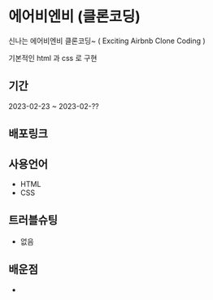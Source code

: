# 에어비엔비 (클론코딩)

신나는 에어비엔비 클론코딩~ ( Exciting Airbnb Clone Coding )

기본적인 html 과 css 로 구현

## 기간

2023-02-23 ~ 2023-02-??

## 배포링크

## 사용언어

- HTML
- CSS

## 트러블슈팅

- 없음

## 배운점

-
